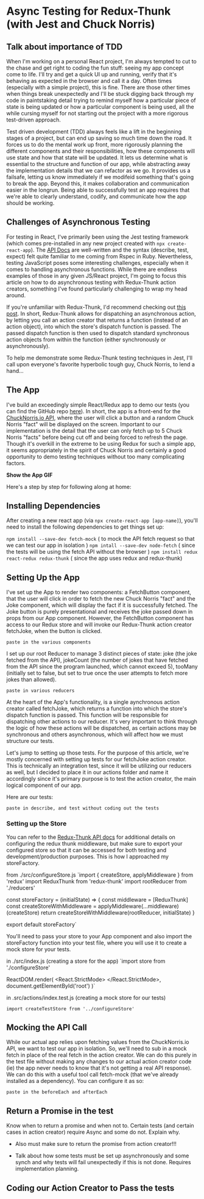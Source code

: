 # Async Testing for Redux-Thunk (with Jest and Chuck Norris)

## Talk about importance of TDD

When I'm working on a personal React project, I'm always tempted to cut to the chase and get right to coding the fun stuff: seeing my app concept come to life.  I'll try and get a quick UI up and running, verify that it's behaving as expected in the browser and call it a day.  Often times (especially with a simple project), this is fine.  There are those other times when things break unexpectedly and I'll be stuck digging back through my code in paintstaking detail trying to remind myself how a particular piece of state is being updated or how a particular component is being used, all the while cursing myself for not starting out the project with a more rigorous test-driven approach.

Test driven development (TDD) always feels like a lift in the beginning stages of a project, but can end up saving so much time down the road.  It forces us to do the mental work up front, more rigorously planning the different components and their responsibilities, how these components will use state and how that state will be updated.  It lets us determine what is essential to the structure and function of our app, while abstracting away the implementation details that we can refactor as we go.  It provides us a failsafe, letting us know immediately if we modifeid something that's going to break the app.   Beyond this, it makes collaboration and communication easier in the longrun.  Being able to successfully test an app requires that we're able to clearly understand, codify, and communicate how the app should be working.  

## Challenges of Asynchronous Testing

For testing in React, I've primarily been using the Jest testing framework (which comes pre-installed in any new project created with `npx create-react-app`).  The [API Docs]() are well-written and the syntax (describe, test, expect) felt quite familiar to me coming from Rspec in Ruby.  Nevertheless, testing JavaScript poses some interesting challenges, especially when it comes to handling asynchronous functions.  While there are endless examples of those in any given JS/React project, I'm going to focus this article on how to do asynchronous testing with Redux-Thunk action creators, something I've found particularly challenging to wrap my head around.

If you're unfamiliar with Redux-Thunk, I'd recommend checking out [this post](https://www.digitalocean.com/community/tutorials/redux-redux-thunk#:~:text=Redux%20Thunk%20is%20a%20middleware,asynchronous%20operations%20have%20been%20completed.).  In short, Redux-Thunk allows for dispatching an asynchronous action, by letting you call an action creator that returns a function (instead of an action object), into which the store's dispatch function is passed.  The passed dispatch function is then used to dispatch standard synchronous action objects from within the function (either synchronously or asynchronously).

To help me demonstrate some Redux-Thunk testing techniques in Jest, I'll call upon everyone's favorite hyperbolic tough guy, Chuck Norris, to lend a hand...

## The App

I've build an exceedingly simple React/Redux app to demo our tests (you can find the GitHub repo [here]()).  In short, the app is a front-end for the [ChuckNorris.io API](https://api.chucknorris.io/), where the user will click a button and a random Chuck Norris 
"fact" will be displayed on the screen.  Important to our implementation is the detail that the user can only fetch up to 5 Chuck Norris "facts" before being cut off and being forced to refresh the page.  Though it's overkill in the extreme to be using Redux for such a simple app, it seems appropriately in the spirit of Chuck Norris and certainly a good opportunity to demo testing techniques without too many complicating factors. 

**Show the App GIF**

Here's a step by step for following along at home:

## Installing Dependencies

After creating a new react app (via `npx create-react-app [app-name]`), you'll need to install the following dependencies to get things set up:

`npm install --save-dev fetch-mock` ( to mock the API fetch request so that we can test our app in isolation )
`npm intall --save-dev node-fetch` ( since the tests will be using the fetch API without the browser )
`npm install redux react-redux redux-thunk` ( since the app uses redux and redux-thunk)

## Setting Up the App

I've set up the App to render two components: a FetchButton component, that the user will click in order to fetch the new Chuck Norris "fact" and the Joke component, which will display the fact if it is successfully fetched.  The Joke button is purely presentational and receives the joke passed down in props from our App component.  However, the FetchButton component has access to our Redux store and will invoke our Redux-Thunk action creator fetchJoke, when the button is clicked.  

`paste in the various components`

I set up our root Reducer to manage 3 distinct pieces of state: joke (the joke fetched from the API), jokeCount (the number of jokes that have fetched from the API since the program launched, which cannot exceed 5), tooMany (initially set to false, but set to true once the user attempts to fetch more jokes than allowed).

`paste in various reducers`

At the heart of the App's functionality, is a single aynchronous action creator called fetchJoke, which returns a function into which the store's dispatch function is passed.  This function will be responsible for dispatching other actions to our reducer.  It's very important to think through the logic of how these actions will be dispatched, as certain actions may be synchronous and others asynchronous, which will affect how we must structure our tests.

Let's jump to setting up those tests.  For the purpose of this article, we're mostly concerned with setting up tests for our fetchJoke action creator.  This is technically an integration test, since it will be utilizing our reducers as well, but I decided to place it in our actions folder and name it accordingly since it's primary purpose is to test the action creator, the main logical component of our app.

Here are our tests:

`paste in describe, and test without coding out the tests`


### Setting up the Store

You can refer to the [Redux-Thunk API docs]() for additional details on configuring the redux thunk middleware, but make sure to export your configured store so that it can be accessed for both testing and development/production purposes.  This is how I approached my storeFactory.

from ./src/configureStore.js
`import { createStore, applyMiddleware } from 'redux'
import ReduxThunk from 'redux-thunk'
import rootReducer from './reducers'

const storeFactory = (initialState) => {
    const middleware = [ReduxThunk]
    const createStoreWithMiddleware = applyMiddleware(...middleware)(createStore)
    return createStoreWithMiddleware(rootReducer, initialState)
}

export default storeFactory`

You'll need to pass your store to your App component and also import the storeFactory function into your test file, where you will use it to create a mock store for your tests.

in ./src/index.js (creating a store for the app)
`import store from './configureStore'

ReactDOM.render(
  <React.StrictMode>
    <Provider store={store()}><App /></Provider>
  </React.StrictMode>,
  document.getElementById('root')
)`

in .src/actions/index.test.js (creating a mock store for our tests)

`import createTestStore from '../configureStore'`


## Mocking the API Call

While our actual app relies upon fetching values from the ChuckNorris.io API, we want to test our app in isolation.  So, we'll need to sub in a mock fetch in place of the real fetch in the action creator.  We can do this purely in the test file without making any changes to our actual action creator code (ie) the app never needs to know that it's not getting a real API response).  We can do this with a useful tool call fetch-mock (that we've already installed as a dependency).  You can configure it as so:

`paste in the beforeEach and afterEach`



## Return a Promise in the test 

Know when to return a promise and when not to.  Certain tests (and certain cases in action creator) require Async and some do not.  Explain why.

* Also must make sure to return the promise from action creator!!!

* Talk about how some tests must be set up asynchronously and some synch and why tests will fail unexpectedly if this is not done.  Requires implementation planning.

## Coding our Action Creator to Pass the tests